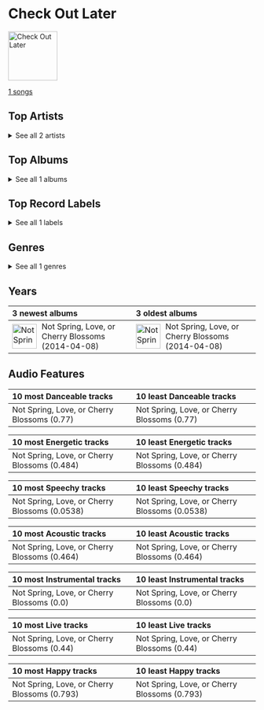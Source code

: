 # Check Out Later


<img src="https://i.scdn.co/image/ab67616d0000b273762badbc5b89a2fa65d13f67" alt="Check Out Later" width="100" />

[1 songs](tracks.md)

## Top Artists






<details>
<summary>See all 2 artists</summary>

| Number of Tracks | Art | Artist | 🔗 |
|---:|:---|:---|:---|
| 1 | <img src="https://i.scdn.co/image/ab67616d0000b273762badbc5b89a2fa65d13f67" alt="" width="50" /> | HIGH4 | [🔗](https://open.spotify.com/artist/3cpG0SJLIJ1qpQfjmlWlzo) |
| 1 | <img src="https://i.scdn.co/image/ab6761610000e5eb006ff3c0136a71bfb9928d34" alt="" width="50" /> | [IU](../../artists/iu.md) | [🔗](https://open.spotify.com/artist/3HqSLMAZ3g3d5poNaI7GOU) |

</details>


## Top Albums




<details>
<summary>See all 1 albums</summary>

| Number of Tracks | Art | Album | Release Date | 🔗 |
|---:|:---|:---|:---|:---|
| 1 | <img src="https://i.scdn.co/image/ab67616d0000b273762badbc5b89a2fa65d13f67" alt="" width="50" /> | Not Spring, Love, or Cherry Blossoms | 2014-04-08 | [🔗](https://open.spotify.com/album/171jiqtOAyvjf2JCfhuIMk) |

</details>


## Top Record Labels




<details>
<summary>See all 1 labels</summary>

| Number of Tracks | Label |
|---:|:---|
| 1 | N.A.P. Entertainment |

</details>


## Genres




<details>
<summary>See all 1 genres</summary>

| Number of Tracks | Genre |
|---:|:---|
| 1 | [k-pop boy group](../../genres/k_pop_boy_group.md) |

</details>


## Years





| 3 newest albums | 3 oldest albums |
|:---|:---|
| <div style="display:flex; align-items:center;"><img src="https://i.scdn.co/image/ab67616d0000b273762badbc5b89a2fa65d13f67" alt="Not Spring, Love, or Cherry Blossoms" width="50" /> <span style="padding-left:10px;">Not Spring, Love, or Cherry Blossoms (2014-04-08)</span></div> | <div style="display:flex; align-items:center;"><img src="https://i.scdn.co/image/ab67616d0000b273762badbc5b89a2fa65d13f67" alt="Not Spring, Love, or Cherry Blossoms" width="50" /> <span style="padding-left:10px;">Not Spring, Love, or Cherry Blossoms (2014-04-08)</span></div> |
## Audio Features

| 10 most Danceable tracks | 10 least Danceable tracks |
|:---|:---|
| Not Spring, Love, or Cherry Blossoms (0.77) | Not Spring, Love, or Cherry Blossoms (0.77) |

| 10 most Energetic tracks | 10 least Energetic tracks |
|:---|:---|
| Not Spring, Love, or Cherry Blossoms (0.484) | Not Spring, Love, or Cherry Blossoms (0.484) |

| 10 most Speechy tracks | 10 least Speechy tracks |
|:---|:---|
| Not Spring, Love, or Cherry Blossoms (0.0538) | Not Spring, Love, or Cherry Blossoms (0.0538) |

| 10 most Acoustic tracks | 10 least Acoustic tracks |
|:---|:---|
| Not Spring, Love, or Cherry Blossoms (0.464) | Not Spring, Love, or Cherry Blossoms (0.464) |

| 10 most Instrumental tracks | 10 least Instrumental tracks |
|:---|:---|
| Not Spring, Love, or Cherry Blossoms (0.0) | Not Spring, Love, or Cherry Blossoms (0.0) |

| 10 most Live tracks | 10 least Live tracks |
|:---|:---|
| Not Spring, Love, or Cherry Blossoms (0.44) | Not Spring, Love, or Cherry Blossoms (0.44) |

| 10 most Happy tracks | 10 least Happy tracks |
|:---|:---|
| Not Spring, Love, or Cherry Blossoms (0.793) | Not Spring, Love, or Cherry Blossoms (0.793) |
